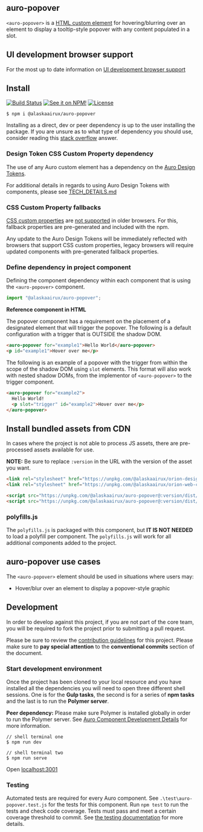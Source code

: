 ## auro-popover

`<auro-popover>` is a [HTML custom element](https://developer.mozilla.org/en-US/docs/Web/Web_Components/Using_custom_elements) for hovering/blurring over an element to display a tooltip-style popover with any content populated in a slot.

## UI development browser support

For the most up to date information on [UI development browser support](https://auro.alaskaair.com/support/browsersSupport)

## Install

[![Build Status](https://img.shields.io/travis/AlaskaAirlines/auro-popover?branch=master&style=for-the-badge)](https://travis-ci.org/github/AlaskaAirlines/auro-popover)
[![See it on NPM!](https://img.shields.io/npm/v/@alaskaairux/auro-popover?style=for-the-badge&color=orange)](https://www.npmjs.com/package/@alaskaairux/auro-popover)
[![License](https://img.shields.io/npm/l/@alaskaairux/auro-popover?color=blue&style=for-the-badge)](https://www.apache.org/licenses/LICENSE-2.0)

```shell
$ npm i @alaskaairux/auro-popover
```

Installing as a direct, dev or peer dependency is up to the user installing the package. If you are unsure as to what type of dependency you should use, consider reading this [stack overflow](https://stackoverflow.com/questions/18875674/whats-the-difference-between-dependencies-devdependencies-and-peerdependencies) answer.

### Design Token CSS Custom Property dependency

The use of any Auro custom element has a dependency on the [Auro Design Tokens](https://auro.alaskaair.com/getting-started/developers/design-tokens).

For additional details in regards to using Auro Design Tokens with components, please see [TECH_DETAILS.md](https://github.com/AlaskaAirlines/auro_docs/blob/master/src/TECH_DETAILS.md)

### CSS Custom Property fallbacks

[CSS custom properties](https://developer.mozilla.org/en-US/docs/Web/CSS/Using_CSS_custom_properties) are [not supported](https://github.com/AlaskaAirlines/auro_docs/blob/master/src/CUSTOM_PROPERTIES.md) in older browsers. For this, fallback properties are pre-generated and included with the npm.

Any update to the Auro Design Tokens will be immediately reflected with browsers that support CSS custom properties, legacy browsers will require updated components with pre-generated fallback properties.

### Define dependency in project component

Defining the component dependency within each component that is using the `<auro-popover>` component.

```javascript
import "@alaskaairux/auro-popover";
```

**Reference component in HTML**

The popover component has a requirement on the placement of a designated element that will trigger the popover. The following is a default configuration with a trigger that is OUTSIDE the shadow DOM. 

```html
<auro-popover for="example1">Hello World</auro-popover>
<p id="example1">Hover over me</p>
```

The following is an example of a popover with the trigger from within the scope of the shadow DOM using `slot` elements. This format will also work with nested shadow DOMs, from the implementor of `<auro-popover>` to the trigger component.

```html
<auro-popover for="example2">
  Hello World!
  <p slot="trigger" id="example2">Hover over me</p>
</auro-popover>
``` 

## Install bundled assets from CDN

In cases where the project is not able to process JS assets, there are pre-processed assets available for use.

**NOTE:** Be sure to replace `:version` in the URL with the version of the asset you want.

```html
<link rel="stylesheet" href="https://unpkg.com/@alaskaairux/orion-design-tokens@:version/dist/tokens/CSSTokenProperties.css" />
<link rel="stylesheet" href="https://unpkg.com/@alaskaairux/orion-web-core-style-sheets@:version/dist/bundled/baseline.css" />

<script src="https://unpkg.com/@alaskaairux/auro-popover@:version/dist/polyfills.js"></script>
<script src="https://unpkg.com/@alaskaairux/auro-popover@:version/dist/auro-popover__bundled.js"></script>
```

### polyfills.js

The `polyfills.js` is packaged with this component, but **IT IS NOT NEEDED** to load a polyfill per component. The `polyfills.js` will work for all additional components added to the project.


## auro-popover use cases

The `<auro-popover>` element should be used in situations where users may:

* Hover/blur over an element to display a popover-style graphic

## Development

In order to develop against this project, if you are not part of the core team, you will be required to fork the project prior to submitting a pull request.

Please be sure to review the [contribution guidelines](https://auro.alaskaair.com/getting-started/developers/contributing) for this project. Please make sure to **pay special attention** to the **conventional commits** section of the document.

### Start development environment

Once the project has been cloned to your local resource and you have installed all the dependencies you will need to open three different shell sessions. One is for the **Gulp tasks**, the second is for a series of **npm tasks** and the last is to run the **Polymer server**.

**Peer dependency:** Please make sure Polymer is installed globally in order to run the Polymer server. See [Auro Component Development Details](https://github.com/AlaskaAirlines/auro_docs/blob/master/src/TECH_DETAILS.md) for more information.

```shell
// shell terminal one
$ npm run dev

// shell terminal two
$ npm run serve
```

Open [localhost:3001](http://localhost:3001/)

### Testing
Automated tests are required for every Auro component. See `.\test\auro-popover.test.js` for the tests for this component. Run `npm test` to run the tests and check code coverage. Tests must pass and meet a certain coverage threshold to commit. See [the testing documentation](https://auro.alaskaair.com/support/tests) for more details.

